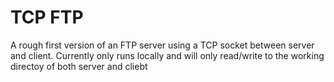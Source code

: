 # TCP FTP
A rough first version of an FTP server using a TCP socket between server and client. Currently only runs locally and will only read/write to the working directoy of both server and cliebt
